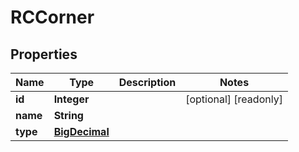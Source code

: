 

# RCCorner

## Properties

Name | Type | Description | Notes
------------ | ------------- | ------------- | -------------
**id** | **Integer** |  |  [optional] [readonly]
**name** | **String** |  | 
**type** | [**BigDecimal**](BigDecimal.md) |  | 



